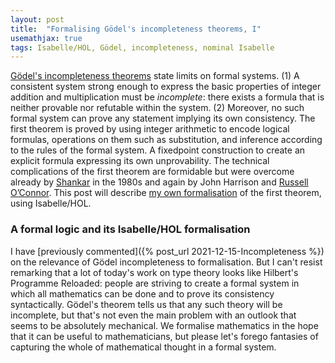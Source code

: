 ```yaml
---
layout: post
title:  "Formalising Gödel's incompleteness theorems, I"
usemathjax: true 
tags: Isabelle/HOL, Gödel, incompleteness, nominal Isabelle
---
```


[Gödel's incompleteness theorems](https://plato.stanford.edu/entries/goedel-incompleteness/) state limits on formal systems. 
(1) A consistent system strong enough to express the basic properties of integer addition and multiplication must be *incomplete*: there exists a formula that is neither provable nor refutable within the system. (2) Moreover, no such formal system can prove any statement implying its own consistency.
The first theorem is proved by using integer arithmetic to encode logical formulas, operations on them such as substitution, and inference according to the rules of the formal system. A fixedpoint construction to create an explicit formula expressing its own unprovability.
The technical complications of the first theorem are formidable but were overcome already by [Shankar](https://doi.org/10.1017/CBO9780511569883) in the 1980s and again by John Harrison and [Russell O’Connor](https://rdcu.be/cNaig).
This post will describe [my own formalisation](https://www.cl.cam.ac.uk/~lp15/papers/Formath/Goedel-logic.pdf) of the first theorem, using Isabelle/HOL.

### A formal logic and its Isabelle/HOL formalisation

I have [previously commented]({% post_url 2021-12-15-Incompleteness %}) on the relevance of Gödel incompleteness to formalisation.
But I can't resist remarking that a lot of today's work on type theory looks like Hilbert's Programme Reloaded: people are striving to create a formal system in which all mathematics can be done and to prove its consistency syntactically. Gödel's theorem tells us that any such theory will be incomplete, but that's not even the main problem with an outlook that seems to be absolutely mechanical.
We formalise mathematics in the hope that it can be useful to mathematicians, but please let's forego fantasies of capturing the whole of mathematical thought in a formal system.


